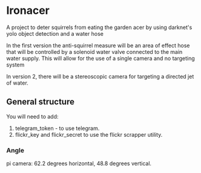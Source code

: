 # Ironacer
A project to deter squirrels from eating the garden acer by using darknet's yolo object detection and a water hose

In the first version the anti-squirrel measure will be an area of effect hose that will be controlled by a solenoid 
water valve connected to the main water supply. This will allow for the use of a single camera and no targeting system

In version 2, there will be a stereoscopic camera for targeting a directed jet of water. 

## General structure
You will need to add:
1. telegram_token - to use telegram. 
2. flickr_key and flickr_secret to use the flickr scrapper utility. 




### Angle
pi camera: 62.2 degrees horizontal, 48.8 degrees vertical.
